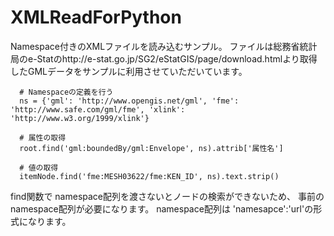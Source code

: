 # XMLReadForPython

Namespace付きのXMLファイルを読み込むサンプル。
ファイルは総務省統計局のe-Statのhttp://e-stat.go.jp/SG2/eStatGIS/page/download.htmlより取得したGMLデータをサンプルに利用させていただいています。

```
  # Namespaceの定義を行う
  ns = {'gml': 'http://www.opengis.net/gml', 'fme': 'http://www.safe.com/gml/fme', 'xlink': 'http://www.w3.org/1999/xlink'}

  # 属性の取得
  root.find('gml:boundedBy/gml:Envelope', ns).attrib['属性名']

  # 値の取得
  itemNode.find('fme:MESH03622/fme:KEN_ID', ns).text.strip()
```

find関数で namespace配列を渡さないとノードの検索ができないため、
事前のnamespace配列が必要になります。
namespace配列は 'namesapce':'url'の形式になります。

